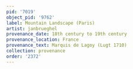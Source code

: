 ```yaml
---
pid: '7019'
object_pid: '9762'
label: Mountain Landscape (Paris)
artist: janbrueghel
provenance_date: 18th century to 19th century
provenance_location: France
provenance_text: Marquis de Lagoy (Lugt 1710)
collection: provenance
order: '2372'
---
```

